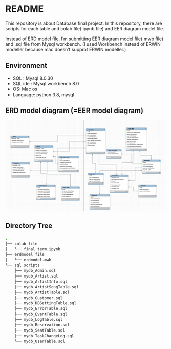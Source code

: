 # README

This repository is about Database final project.  In this repository, there are scripts for each table and colab file(.ipynb file) and EER diagram model file.

Instead of ERD model file, I’m submitting EER diagram model file(.mwb file) and .sql file from Mysql workbench. (I used Workbench instead of ERWIN modeller because mac doesn’t supprot ERWIN modeller.)

## Environment

- SQL : Mysql 8.0.30
- SQL ide : Mysql workbench 8.0
- OS: Mac os
- Language: python 3.8, mysql

## ERD model diagram (=EER model diagram)

![Untitled](img/Untitled.png)

## Directory Tree

```bash
.
├── colab file
│   └── final term.ipynb
├── erdmodel file
│   └── erdmodel.mwb
└── sql scripts
    ├── mydb_Admin.sql
    ├── mydb_Artist.sql
    ├── mydb_ArtistInfo.sql
    ├── mydb_ArtistSongTable.sql
    ├── mydb_ArtistTable.sql
    ├── mydb_Customer.sql
    ├── mydb_DBSettingTable.sql
    ├── mydb_ErrorTable.sql
    ├── mydb_EventTable.sql
    ├── mydb_LogTable.sql
    ├── mydb_Reservation.sql
    ├── mydb_SeatTable.sql
    ├── mydb_TaskChangeLog.sql
    └── mydb_UserTable.sql
```
